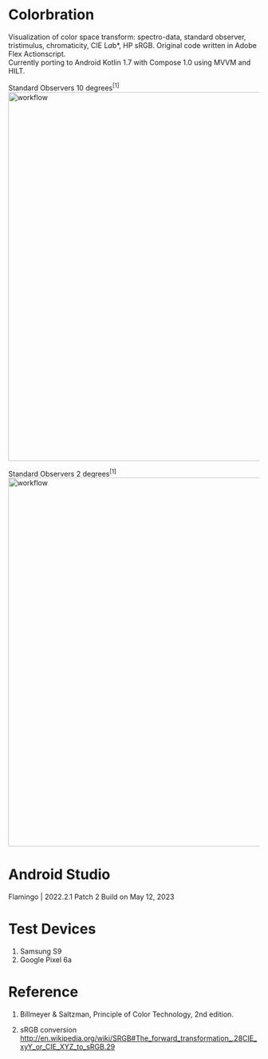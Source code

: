 # Colorbration
Visualization of color space transform: spectro-data, standard observer, tristimulus, chromaticity, CIE L*a*b*, HP sRGB.
Original code written in Adobe Flex Actionscript.  
Currently porting to Android Kotlin 1.7 with Compose 1.0 using MVVM and HILT.


Standard Observers 10 degrees<sup>[1]</sup> \
<img width="738" alt="workflow" src="https://github.com/yeuchi/colorbration/assets/1282659/77055b59-c3dd-437b-b463-a60f8d0b6b68">

Standard Observers 2 degrees<sup>[1]</sup> \
<img width="738" alt="workflow" src="https://github.com/yeuchi/colorbration/assets/1282659/bc36b9fa-8ec8-4724-aca3-9c55c605d6bf">

# Android Studio
Flamingo | 2022.2.1 Patch 2
Build on May 12, 2023

# Test Devices
1. Samsung S9
2. Google Pixel 6a

# Reference

1. Billmeyer & Saltzman, Principle of Color Technology, 2nd edition.

2. sRGB conversion \
http://en.wikipedia.org/wiki/SRGB#The_forward_transformation_.28CIE_xyY_or_CIE_XYZ_to_sRGB.29
